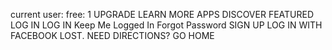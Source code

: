 current user: free: 1 UPGRADE LEARN MORE APPS DISCOVER FEATURED LOG IN LOG IN Keep Me Logged In Forgot Password SIGN UP LOG IN WITH FACEBOOK LOST. NEED DIRECTIONS? GO HOME